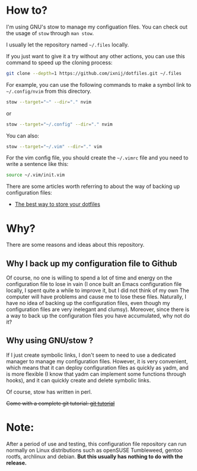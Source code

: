 # How to?

I'm using GNU's stow to manage my configuation files.
You can check out the usage of `stow` through `man stow`.

I usually let the repository named `~/.files` locally.

If you just want to give it a try without any other actions, you can use this command to speed up the cloning process:

```bash
git clone --depth=1 https://github.com/ixnij/dotfiles.git ~/.files
```

For example, you can use the following commands to make a symbol link to `~/.config/nvim`
from this directory.

```bash
stow --target="~" --dir="." nvim
```
or

```bash
stow --target="~/.config" --dir="." nvim
```

You can also:

```bash
stow --target="~/.vim" --dir="." vim
```
For the vim config file, you should create the `~/.vimrc` file and you need to write a sentence like this: 

```bash
source ~/.vim/init.vim
```

There are some articles worth referring to about the way of backing up configuration files:
- [The best way to store your dotfiles](https://www.atlassian.com/git/tutorials/dotfiles)

# Why?

There are some reasons and ideas about this repository.

## Why I back up my configuration file to Github

Of course, no one is willing to spend a lot of time and energy on the configuration file to 
lose in vain (I once built an Emacs configuration file locally, I spent quite a while to 
improve it, but I did not think of my own The computer will have problems and cause me to
lose these files. Naturally, I have no idea of backing up the configuration files, even
though my configuration files are very inelegant and clumsy). Moreover, since there is a
way to back up the configuration files you have accumulated, why not do it?

## Why using GNU/stow ?

If I just create symbolic links, I don't seem to need to use a 
dedicated manager to manage my configuration files. However, it is 
very convenient, which means that it can deploy configuration files as 
quickly as yadm, and is more flexible (I know that yadm can implement 
some functions through hooks), and it can quickly create and delete 
symbolic links.

Of course, stow has written in perl.

~~Come with a complete git tutorial: [git tutorial](https://www.liaoxuefeng.com/wiki/896043488029600/)~~

# Note:

After a period of use and testing, this configuration file repository 
can run normally on Linux distributions such as openSUSE Tumbleweed, 
gentoo rootfs, archlinux and debian.
**But this usually has nothing to do with the release.**
